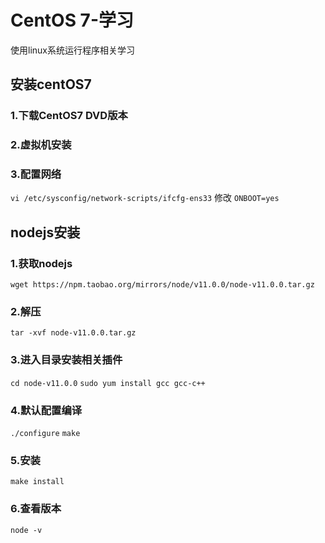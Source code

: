 # CentOS 7-学习
使用linux系统运行程序相关学习

## 安装centOS7
### 1.下载CentOS7 DVD版本
### 2.虚拟机安装
### 3.配置网络
`vi /etc/sysconfig/network-scripts/ifcfg-ens33`
修改 `ONBOOT=yes`



## nodejs安装
### 1.获取nodejs
`wget https://npm.taobao.org/mirrors/node/v11.0.0/node-v11.0.0.tar.gz`
### 2.解压
`tar -xvf node-v11.0.0.tar.gz`
### 3.进入目录安装相关插件
`cd node-v11.0.0`
`sudo yum install gcc gcc-c++`
### 4.默认配置编译
`./configure`
`make`
### 5.安装
`make install`
### 6.查看版本
`node -v`
